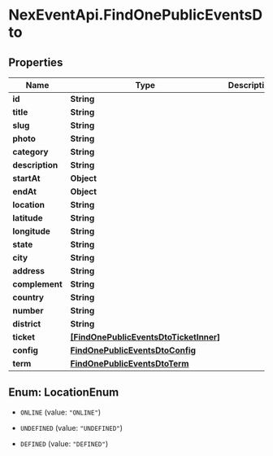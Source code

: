 # NexEventApi.FindOnePublicEventsDto

## Properties

Name | Type | Description | Notes
------------ | ------------- | ------------- | -------------
**id** | **String** |  | 
**title** | **String** |  | 
**slug** | **String** |  | 
**photo** | **String** |  | 
**category** | **String** |  | 
**description** | **String** |  | 
**startAt** | **Object** |  | 
**endAt** | **Object** |  | 
**location** | **String** |  | 
**latitude** | **String** |  | 
**longitude** | **String** |  | 
**state** | **String** |  | 
**city** | **String** |  | 
**address** | **String** |  | 
**complement** | **String** |  | 
**country** | **String** |  | 
**number** | **String** |  | 
**district** | **String** |  | 
**ticket** | [**[FindOnePublicEventsDtoTicketInner]**](FindOnePublicEventsDtoTicketInner.md) |  | 
**config** | [**FindOnePublicEventsDtoConfig**](FindOnePublicEventsDtoConfig.md) |  | 
**term** | [**FindOnePublicEventsDtoTerm**](FindOnePublicEventsDtoTerm.md) |  | 



## Enum: LocationEnum


* `ONLINE` (value: `"ONLINE"`)

* `UNDEFINED` (value: `"UNDEFINED"`)

* `DEFINED` (value: `"DEFINED"`)




